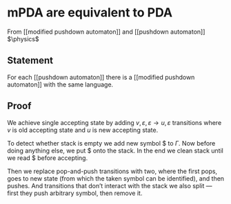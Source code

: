 # mPDA are equivalent to PDA
From [[modified pushdown automaton]] and [[pushdown automaton]]
$\physics$
## Statement
For each [[pushdown automaton]] there is a [[modified pushdown automaton]] with the same language.

## Proof
We achieve single accepting state by adding $v, \varepsilon, \varepsilon \to u, \varepsilon$ transitions where $v$ is old accepting state and $u$ is new accepting state.

To detect whether stack is empty we add new symbol $\$$ to $\Gamma$. Now before doing anything else, we put $\$$ onto the stack. In the end we clean stack until we read $\$$ before accepting.

Then we replace pop-and-push transitions with two, where the first pops, goes to new state (from which the taken symbol can be identified), and then pushes. And transitions that don’t interact with the stack we also split — first they push arbitrary symbol, then remove it.